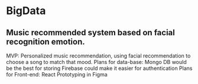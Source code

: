 # BigData

## Music recommended system based on facial recognition emotion.

MVP: Personalized music recommendation, using facial recommendation to choose a song to match that mood.
Plans for data-base:
Mongo DB would be the best for storing
Firebase could make it easier for authentication
Plans for Front-end:
React
Prototyping in Figma
